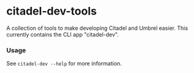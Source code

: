 # citadel-dev-tools

A collection of tools to make developing Citadel and Umbrel easier.
This currently contains the CLI app "citadel-dev".

### Usage

See `citadel-dev --help` for more information.
